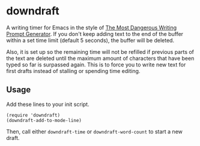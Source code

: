 # downdraft
A writing timer for Emacs in the style of [The Most Dangerous Writing Prompt Generator](https://www.squibler.io/writing-prompt-generator). If you don't keep adding text to the end of the buffer within a set time limit (default 5 seconds), the buffer will be deleted.

Also, it is set up so the remaining time will not be refilled if previous parts of the text are deleted until the maximum amount of characters that have been typed so far is surpassed again. This is to force you to write new text for first drafts instead of stalling or spending time editing.

## Usage
Add these lines to your init script.

```elisp
(require 'downdraft)
(downdraft-add-to-mode-line)
```

Then, call either `downdraft-time` or `downdraft-word-count` to
start a new draft.
